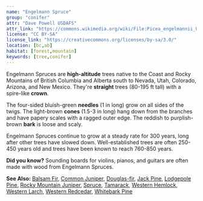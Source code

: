 ```yaml
---
name: "Engelmann Spruce"
group: "conifer"
attr: "Dave Powell USDAFS"
attr_link: "https://commons.wikimedia.org/wiki/File:Picea_engelmannii_UGA1.jpg"
license: "CC BY-SA"
license_link: "https://creativecommons.org/licenses/by-sa/3.0/"
location: [bc,ab]
habitat: [forest,mountain]
keywords: [tree,conifer]
---
```

Engelmann Spruces are **high-altitude** trees native to the Coast and Rocky Mountains of British Columbia and Alberta south to Nevada, Utah, Colorado, Arizona, and New Mexico. They're **straight** trees (80-195 ft tall) with a spire-like **crown**.

The four-sided bluish-green **needles** (1 in long) grow on all sides of the twigs. The light-brown **cones** (1.5-3 in long) hang down from the branches and have papery scales with a ragged outer edge. The reddish to purplish-brown **bark** is loose and scaly.

Engelmann Spruces continue to grow at a steady rate for 300 years, long after other trees have slowed down. Well-established trees are often 250-450 years old and trees have been known to reach 760-850 years.

**Did you know?** Sounding boards for violins, pianos, and guitars are often made with wood from Engelmann Spruces.

<!-- generated, do not edit -->
**See Also:**
[Balsam Fir](/trees/balfir/),
[Common Juniper](/trees/comjun/),
[Douglas-fir](/trees/dougfir/),
[Jack Pine](/trees/jack/),
[Lodgepole Pine](/trees/lodge/),
[Rocky Mountain Juniper](/trees/rockyjun/),
[Spruce](/trees/spruce/),
[Tamarack](/trees/tam/),
[Western Hemlock](/trees/westhem/),
[Western Larch](/trees/westlar/),
[Western Redcedar](/trees/westred/),
[Whitebark Pine](/trees/whbark/)
